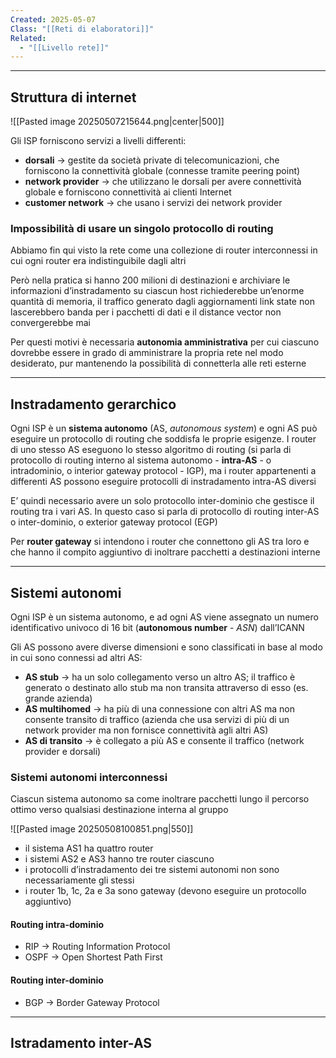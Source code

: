 ```yaml
---
Created: 2025-05-07
Class: "[[Reti di elaboratori]]"
Related:
  - "[[Livello rete]]"
---
```

---
## Struttura di internet
![[Pasted image 20250507215644.png|center|500]]

Gli ISP forniscono servizi a livelli differenti:
- **dorsali** → gestite da società private di telecomunicazioni, che forniscono la connettività globale (connesse tramite peering point)
- **network provider** → che utilizzano le dorsali per avere connettività globale e forniscono connettività ai clienti Internet
- **customer network** → che usano i servizi  dei network provider

### Impossibilità di usare un singolo protocollo di routing
Abbiamo fin qui visto la rete come una collezione di router interconnessi in cui ogni router era indistinguibile dagli altri

Però nella pratica si hanno 200 milioni di destinazioni e archiviare le informazioni d’instradamento su ciascun host richiederebbe un’enorme quantità di memoria, il traffico generato dagli aggiornamenti link state non lascerebbero banda per i pacchetti di dati e il distance vector non convergerebbe mai

Per questi motivi è necessaria **autonomia amministrativa** per cui ciascuno dovrebbe essere in grado di amministrare la propria rete nel modo desiderato, pur mantenendo la possibilità di connetterla alle reti esterne

---
## Instradamento gerarchico
Ogni ISP è un **sistema autonomo** (AS, *autonomous system*) e ogni AS può eseguire un protocollo di routing che soddisfa le proprie esigenze. I router di uno stesso AS eseguono lo stesso algoritmo di routing (si parla di protocollo di routing interno al sistema autonomo - **intra-AS** - o intradominio, o interior gateway protocol - IGP), ma i router appartenenti a differenti AS possono eseguire protocolli di instradamento intra-AS diversi

E’ quindi necessario avere un solo protocollo inter-dominio che gestisce il routing tra i vari AS. In questo caso si parla di protocollo di routing inter-AS o inter-dominio, o exterior gateway protocol (EGP)

Per **router gateway** si intendono i router che connettono gli AS tra loro e che hanno il compito aggiuntivo di inoltrare pacchetti a destinazioni interne

---
## Sistemi autonomi
Ogni ISP è un sistema autonomo, e ad ogni AS viene assegnato un numero identificativo univoco di $16$ bit (**autonomous number** - *ASN*) dall’ICANN

Gli AS possono avere diverse dimensioni e sono classificati in base al modo in cui sono connessi ad altri AS:
- **AS stub** → ha un solo collegamento verso un altro AS; il traffico è generato o destinato allo stub ma non transita attraverso di esso (es. grande azienda)
- **AS multihomed** → ha più di una connessione con altri AS ma non consente transito di traffico (azienda che usa servizi di più di un network provider ma non fornisce connettività agli altri AS)
- **AS di transito** → è collegato a più AS e consente il traffico (network provider e dorsali)

### Sistemi autonomi interconnessi
Ciascun sistema autonomo sa come inoltrare pacchetti lungo il percorso ottimo verso qualsiasi destinazione interna al gruppo

![[Pasted image 20250508100851.png|550]]
- il sistema AS1 ha quattro router
- i sistemi AS2 e AS3 hanno tre router ciascuno
- i protocolli d’instradamento dei tre sistemi autonomi non sono necessariamente gli stessi
- i router 1b, 1c, 2a e 3a sono gateway (devono eseguire un protocollo aggiuntivo)

#### Routing intra-dominio
- RIP → Routing Information Protocol
- OSPF → Open Shortest Path First

#### Routing inter-dominio
- BGP → Border Gateway Protocol

---
## Istradamento inter-AS

